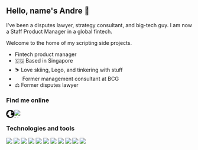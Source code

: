 ## Hello, name's Andre 👋

I've been a disputes lawyer, strategy consultant, and big-tech guy. I am now a Staff Product Manager in a global fintech.

Welcome to the home of my scripting side projects.

- Fintech product manager
- 🇸🇬 Based in Singapore
- ⛷️ Love skiing, Lego, and tinkering with stuff
- <img src='https://www.bcg.com/favicon.ico' height='16' width='16'> Former management consultant at BCG
- ⚖️ Former disputes lawyer

### Find me online
[<img align='left' alt='andrelow.sg' src='https://raw.githubusercontent.com/iconic/open-iconic/master/svg/globe.svg' height='22' width='22'>][website]
[<img align='left' alt='LinkedIn' src='https://cdn.jsdelivr.net/npm/simple-icons@5.9.0/icons/linkedin.svg' height='22' width='22'>][linkedin]
<br>

### Technologies and tools
![](https://img.shields.io/badge/OS-Ubuntu%20on%20WSL-informational?style=flat&logo=Ubuntu&logoColor=white&color=2bbc8a)
![](https://img.shields.io/badge/OS-Windows%2011-informational?style=flat&logo=Windows&logoColor=white&color=2bbc8a)
![](https://img.shields.io/badge/OS-macOS-informational?style=flat&logo=macOS&logoColor=white&color=2bbc8a)
![](https://img.shields.io/badge/Cloud-AWS-informational?style=flat&logo=Amazon%20AWS&logoColor=white&color=2bbc8a)
![](https://img.shields.io/badge/Editor-VS%20Code-informational?style=flat&logo=Visual%20Studio%20Code&logoColor=white&color=2bbc8a)
![](https://img.shields.io/badge/Terminal-Windows%20Terminal-informational?style=flat&logo=Windows%20Terminal&logoColor=white&color=2bbc8a)
![](https://img.shields.io/badge/Terminal-iTerm2-informational?style=flat&logo=iTerm2&logoColor=white&color=2bbc8a)
![](https://img.shields.io/badge/Shell-Fish-informational?style=flat&logo=Fish&logoColor=white&color=2bbc8a)
![](https://img.shields.io/badge/Language-Python-informational?style=flat&logo=Python&logoColor=white&color=2bbc8a)
![](https://img.shields.io/badge/Language-JavaScript-informational?style=flat&logo=JavaScript&logoColor=white&color=2bbc8a)
![](https://img.shields.io/badge/ML-PyTorch-informational?style=flat&logo=PyTorch&logoColor=white&color=2bbc8a)

[website]: https://www.andrelow.sg
[linkedin]: https://www.linkedin.com/in/andrelow/
